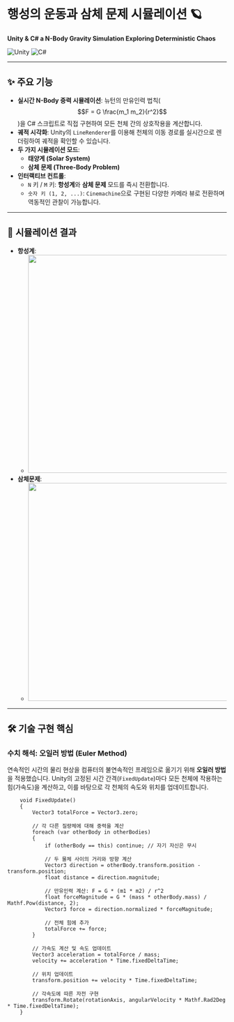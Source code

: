 # 행성의 운동과 삼체 문제 시뮬레이션 🪐
**Unity & C# a N-Body Gravity Simulation Exploring Deterministic Chaos**

![Unity](https://img.shields.io/badge/Unity-2022.3%2B-black?style=for-the-badge&logo=unity)
![C#](https://img.shields.io/badge/C%23-11-blue?style=for-the-badge&logo=c-sharp&logoColor=white)

---

## ✨ 주요 기능

* **실시간 N-Body 중력 시뮬레이션**: 뉴턴의 만유인력 법칙($$F = G \frac{m_1 m_2}{r^2}$$)을 C# 스크립트로 직접 구현하여 모든 천체 간의 상호작용을 계산합니다.
* **궤적 시각화**: Unity의 `LineRenderer`를 이용해 천체의 이동 경로를 실시간으로 렌더링하여 궤적을 확인할 수 있습니다.
* **두 가지 시뮬레이션 모드**:
    * **태양계 (Solar System)**
    * **삼체 문제 (Three-Body Problem)**
* **인터랙티브 컨트롤**:
    * `N` 키 / `M` 키: **항성계**와 **삼체 문제** 모드를 즉시 전환합니다.
    * `숫자 키 (1, 2, ...)`: `Cinemachine`으로 구현된 다양한 카메라 뷰로 전환하며 역동적인 관찰이 가능합니다.

---

## 🚀 시뮬레이션 결과

* **항성계**:
    * <img src="./항성계.gif" width="500">
* **삼체문제**:
    * <img src="./삼체문제.gif" width="500">

---

## 🛠️ 기술 구현 핵심

### 수치 해석: 오일러 방법 (Euler Method)

연속적인 시간의 물리 현상을 컴퓨터의 불연속적인 프레임으로 옮기기 위해 **오일러 방법**을 적용했습니다. Unity의 고정된 시간 간격(`FixedUpdate`)마다 모든 천체에 작용하는 힘(가속도)을 계산하고, 이를 바탕으로 각 천체의 속도와 위치를 업데이트합니다.

```
    void FixedUpdate()
    {
        Vector3 totalForce = Vector3.zero;

        // 각 다른 질량체에 대해 중력을 계산
        foreach (var otherBody in otherBodies)
        {
            if (otherBody == this) continue; // 자기 자신은 무시

            // 두 물체 사이의 거리와 방향 계산
            Vector3 direction = otherBody.transform.position - transform.position;
            float distance = direction.magnitude;

            // 만유인력 계산: F = G * (m1 * m2) / r^2
            float forceMagnitude = G * (mass * otherBody.mass) / Mathf.Pow(distance, 2);
            Vector3 force = direction.normalized * forceMagnitude;

            // 전체 힘에 추가
            totalForce += force;
        }

        // 가속도 계산 및 속도 업데이트
        Vector3 acceleration = totalForce / mass;
        velocity += acceleration * Time.fixedDeltaTime;

        // 위치 업데이트
        transform.position += velocity * Time.fixedDeltaTime;

        // 각속도에 따른 자전 구현
        transform.Rotate(rotationAxis, angularVelocity * Mathf.Rad2Deg * Time.fixedDeltaTime);
    }

```

